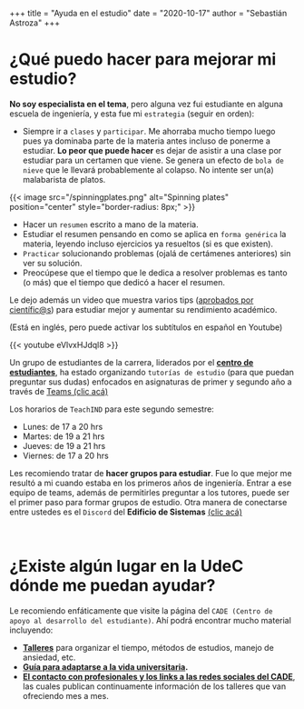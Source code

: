 +++
title = "Ayuda en el estudio"
date = "2020-10-17"
author = "Sebastián Astroza"
+++

# ¿Qué puedo hacer para mejorar mi estudio?

**No soy especialista en el tema**, pero alguna vez fui estudiante en alguna escuela de ingeniería, y esta fue mi `estrategia` (seguir en orden):

- Siempre ir a `clases` y `participar`. Me ahorraba mucho tiempo luego pues ya dominaba parte de la materia antes incluso de ponerme a estudiar. **Lo peor que puede hacer** es dejar de asistir a una clase por estudiar para un certamen que viene. Se genera un efecto de `bola de nieve` que le llevará probablemente al colapso. No intente ser un(a) malabarista de platos.

{{< image src="/spinningplates.png" alt="Spinning plates" position="center" style="border-radius: 8px;" >}}

- Hacer un `resumen` escrito a mano de la materia.
- Estudiar el resumen pensando en como se aplica en `forma genérica` la materia, leyendo incluso ejercicios ya resueltos (si es que existen).
- `Practicar` solucionando problemas (ojalá de certámenes anteriores) sin ver su solución.
- Preocúpese que el tiempo que le dedica a resolver problemas es tanto (o más) que el tiempo que dedicó a hacer el resumen.

Le dejo además un video que muestra varios tips ([aprobados por científic@s](/science.gif)) para estudiar mejor y aumentar su rendimiento académico.

(Está en inglés, pero puede activar los subtítulos en español en Youtube)

{{< youtube eVlvxHJdql8 >}}

Un grupo de estudiantes de la carrera, liderados por el **[centro de estudiantes](https://linktr.ee/CAAIND_UdeC)**, ha estado organizando `tutorías de estudio` (para que puedan preguntar sus dudas) enfocados en asignaturas de primer y segundo año a través de [Teams (clic acá)](https://teams.microsoft.com/l/channel/19%3ab929485ae69c4b828218f20bd7626886%40thread.tacv2/General?groupId=b3df0a0d-621b-4252-bbc0-13498476b0ee&tenantId=56582b9e-8824-49d0-a665-cd328c0e004a
)

Los horarios de `TeachIND` para este segundo semestre:

- Lunes: de 17 a 20 hrs
- Martes: de 19 a 21 hrs
- Jueves: de 19 a 21 hrs
- Viernes: de 17 a 20 hrs

Les recomiendo tratar de **hacer grupos para estudiar**. Fue lo que mejor me resultó a mi cuando estaba en los primeros años de ingeniería. Entrar a ese equipo de teams, además de permitirles preguntar a los tutores, puede ser el primer paso para formar grupos de estudio. Otra manera de conectarse entre ustedes es el `Discord` del **Edificio de Sistemas** [(clic acá)](https://www.google.com/url?q=https%3A%2F%2Fdiscord.com%2Finvite%2FfBQJy3h&sa=D)

&nbsp;    

# ¿Existe algún lugar en la UdeC dónde me puedan ayudar?

Le recomiendo enfáticamente que visite la página del `CADE (Centro de apoyo al desarrollo del estudiante)`. Ahí podrá encontrar mucho material incluyendo:

- **[Talleres](http://cade.udec.cl/apoyo-psicoeducativo/talleres/)** para organizar el tiempo, métodos de estudios, manejo de ansiedad, etc.
- **[Guía para adaptarse a la vida universitaria](http://cade.udec.cl/apoyo-psicoeducativo/adaptacion-a-la-vida-universitaria/).**
- **[El contacto con profesionales y los links a las redes sociales del CADE](http://cade.udec.cl/contacto/)**, las cuales publican continuamente información de los talleres que van ofreciendo mes a mes.
